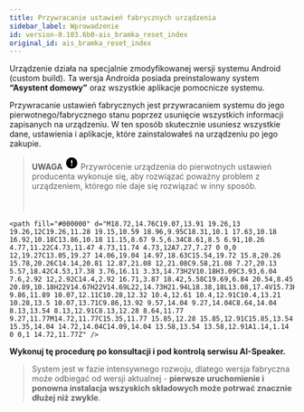 ```yaml
---
title: Przywracanie ustawień fabrycznych urządzenia
sidebar_label: Wprowadzenie
id: version-0.103.6b0-ais_bramka_reset_index
original_id: ais_bramka_reset_index
---
```


Urządzenie działa na specjalnie zmodyfikowanej wersji systemu Android (custom build). Ta wersja Androida posiada preinstalowany system **“Asystent domowy”** oraz wszystkie aplikacje pomocnicze systemu.

Przywracanie ustawień fabrycznych jest przywracaniem systemu do jego pierwotnego/fabrycznego stanu poprzez usunięcie wszystkich informacji zapisanych na urządzeniu. W ten sposób skutecznie usuniesz wszystkie dane, ustawienia i aplikacje, które zainstalowałeś na urządzeniu po jego zakupie.

> **UWAGA** <svg style="width:24px;height:24px" viewBox="0 0 24 24">
    <path fill="#000000" d="M13,13H11V7H13M13,17H11V15H13M12,2A10,10 0 0,0 2,12A10,10 0 0,0 12,22A10,10 0 0,0 22,12A10,10 0 0,0 12,2Z" />
</svg> Przywrócenie urządzenia do pierwotnych ustawień producenta wykonuje się, aby rozwiązać poważny problem z urządzeniem, którego nie daje się rozwiązać w inny sposób.
>
> <svg style="width:24px;height:24px" viewBox="0 0 24 24">
    <path fill="#000000" d="M18.72,14.76C19.07,13.91 19.26,13 19.26,12C19.26,11.28 19.15,10.59 18.96,9.95C18.31,10.1 17.63,10.18 16.92,10.18C13.86,10.18 11.15,8.67 9.5,6.34C8.61,8.5 6.91,10.26 4.77,11.22C4.73,11.47 4.73,11.74 4.73,12A7.27,7.27 0 0,0 12,19.27C13.05,19.27 14.06,19.04 14.97,18.63C15.54,19.72 15.8,20.26 15.78,20.26C14.14,20.81 12.87,21.08 12,21.08C9.58,21.08 7.27,20.13 5.57,18.42C4.53,17.38 3.76,16.11 3.33,14.73H2V10.18H3.09C3.93,6.04 7.6,2.92 12,2.92C14.4,2.92 16.71,3.87 18.42,5.58C19.69,6.84 20.54,8.45 20.89,10.18H22V14.67H22V14.69L22,14.73H21.94L18.38,18L13.08,17.4V15.73H17.91L18.72,14.76M9.27,11.77C9.57,11.77 9.86,11.89 10.07,12.11C10.28,12.32 10.4,12.61 10.4,12.91C10.4,13.21 10.28,13.5 10.07,13.71C9.86,13.92 9.57,14.04 9.27,14.04C8.64,14.04 8.13,13.54 8.13,12.91C8.13,12.28 8.64,11.77 9.27,11.77M14.72,11.77C15.35,11.77 15.85,12.28 15.85,12.91C15.85,13.54 15.35,14.04 14.72,14.04C14.09,14.04 13.58,13.54 13.58,12.91A1.14,1.14 0 0,1 14.72,11.77Z" />
</svg> **Wykonuj tę procedurę po konsultacji i pod kontrolą serwisu AI-Speaker.**
>
> System jest w fazie intensywnego rozwoju, dlatego wersja fabryczna może odbiegać od wersji aktualnej - **pierwsze uruchomienie i ponowna instalacja wszyskich składowych może potrwać znacznie dłużej niż zwykle**.
